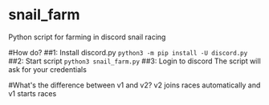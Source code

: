 # snail_farm
Python script for farming in discord snail racing

#How do?
##1: Install discord.py
`python3 -m pip install -U discord.py`
##2: Start script
`python3 snail_farm.py`
##3: Login to discord
The script will ask for your credentials

#What's the difference between v1 and v2?
v2 joins races automatically and v1 starts races
